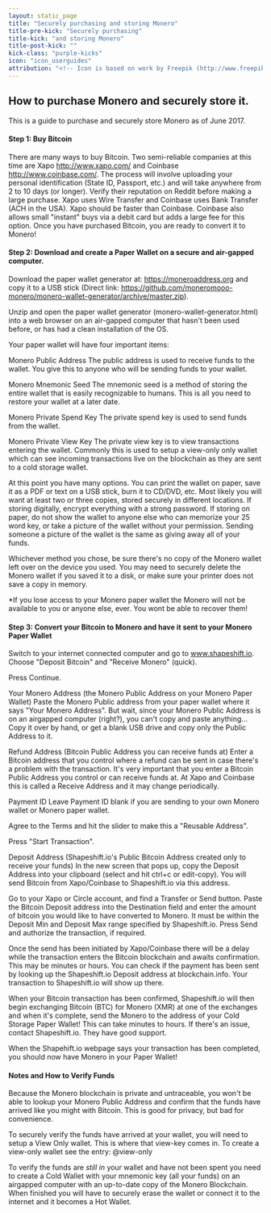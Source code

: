 ```yaml
---
layout: static_page
title: "Securely purchasing and storing Monero"
title-pre-kick: "Securely purchasing"
title-kick: "and storing Monero"
title-post-kick: ""
kick-class: "purple-kicks"
icon: "icon_userguides"
attribution: "<!-- Icon is based on work by Freepik (http://www.freepik.com) and is licensed under Creative Commons BY 3.0 -->"
---
```


## How to purchase Monero and securely store it.

This is a guide to purchase and securely store Monero as of June 2017. 

#### Step 1: Buy Bitcoin

There are many ways to buy Bitcoin. Two semi-reliable companies at this time are Xapo <http://www.xapo.com/> and Coinbase <http://www.coinbase.com/>. The process will involve uploading your personal identification (State ID, Passport, etc.) and will take anywhere from 2 to 10 days (or longer).  Verify their reputation on Reddit before making a large purchase.  Xapo uses Wire Transfer and Coinbase uses Bank Transfer (ACH in the USA).  Xapo should be faster than Coinbase.  Coinbase also allows small "instant" buys via a debit card but adds a large fee for this option. Once you have purchased Bitcoin, you are ready to convert it to Monero!

#### Step 2: Download and create a Paper Wallet on a secure and air-gapped computer.

Download the paper wallet generator at: https://moneroaddress.org and copy it to a USB stick (Direct link: https://github.com/moneromooo-monero/monero-wallet-generator/archive/master.zip). 

Unzip and open the paper wallet generator (monero-wallet-generator.html) into a web browser on an air-gapped computer that hasn't been used before, or has had a clean installation of the OS. 

Your paper wallet will have four important items:

Monero Public Address
The public address is used to receive funds to the wallet.  You give this to anyone who will be sending funds to your wallet.

Monero Mnemonic Seed
The mnemonic seed is a method of storing the entire wallet that is easily recognizable to humans.  This is all you need to restore your wallet at a later date.

Monero Private Spend Key
The private spend key is used to send funds from the wallet.

Monero Private View Key
The private view key is to view transactions entering the wallet. Commonly this is used to setup a view-only only wallet which can see incoming transactions live on the blockchain as they are sent to a cold storage wallet.

At this point you have many options.  You can print the wallet on paper, save it as a PDF or text on a USB stick, burn it to CD/DVD, etc.  Most likely you will want at least two or three copies, stored securely in different locations.  If storing digitally, encrypt everything with a strong password.  If storing on paper, do not show the wallet to anyone else who can memorize your 25 word key, or take a picture of the wallet without your permission.  Sending someone a picture of the wallet is the same as giving away all of your funds.

Whichever method you chose, be sure there's no copy of the Monero wallet left over on the device you used.  You may need to securely delete the Monero wallet if you saved it to a disk, or make sure your printer does not save a copy in memory.

*If you lose access to your Monero paper wallet the Monero will not be available to you or anyone else, ever.  You wont be able to recover them!


#### Step 3: Convert your Bitcoin to Monero and have it sent to your Monero Paper Wallet

Switch to your internet connected computer and go to www.shapeshift.io. Choose "Deposit Bitcoin" and "Receive Monero" (quick).

Press Continue.

Your Monero Address (the Monero Public Address on your Monero Paper Wallet)
Paste the Monero Public address from your paper wallet where it says "Your Monero Address".   But wait, since your Monero Public Address is on an airgapped computer (right?), you can't copy and paste anything...  Copy it over by hand, or get a blank USB drive and copy only the Public Address to it.

Refund Address (Bitcoin Public Address you can receive funds at)
Enter a Bitcoin address that you control where a refund can be sent in case there's a problem with the transaction.  It's very important that you enter a Bitcoin Public Address you control or can receive funds at.  At Xapo and Coinbase this is called a Receive Address and it may change periodically.

Payment ID
Leave Payment ID blank if you are sending to your own Monero wallet or Monero paper wallet.

Agree to the Terms and hit the slider to make this a "Reusable Address".  

Press "Start Transaction".

Deposit Address (Shapeshift.io's Public Bitcoin Address created only to receive your funds)
In the new screen that pops up, copy the Deposit Address into your clipboard (select and hit ctrl+c or edit-copy).  You will send Bitcoin from Xapo/Coinbase to Shapeshift.io via this address.

Go to your Xapo or Circle account, and find a Transfer or Send button. Paste the Bitcoin Deposit address into the Destination field and enter the amount of bitcoin you would like to have converted to Monero.  It must be within the Deposit Min and Deposit Max range specified by Shapeshift.io.  Press Send and authorize the transaction, if required.

Once the send has been initiated by Xapo/Coinbase there will be a delay while the transaction enters the Bitcoin blockchain and awaits confirmation.  This may be minutes or hours.  You can check if the payment has been sent by looking up the Shapeshift.io Deposit address at blockchain.info.  Your transaction to Shapeshift.io will show up there.

When your Bitcoin transaction has been confirmed, Shapeshift.io will then begin exchanging Bitcoin (BTC) for Monero (XMR) at one of the exchanges and when it's complete, send the Monero to the address of your Cold Storage Paper Wallet!  This can take minutes to hours.  If there's an issue, contact Shapeshift.io.  They have good support.

When the Shapehift.io webpage says your transaction has been completed, you should now have Monero in your Paper Wallet!


#### Notes and How to Verify Funds
Because the Monero blockchain is private and untraceable, you won't be able to lookup your Monero Public Address and confirm that the funds have arrived like you might with Bitcoin.  This is good for privacy, but bad for convenience.

To securely verify the funds have arrived at your wallet, you will need to setup a View Only wallet.  This is where that view-key comes in.  To create a view-only wallet see the entry: @view-only

To verify the funds are *still in* your wallet and have not been spent you need to create a Cold Wallet with your mnemonic key (all your funds) on an airgapped computer with an up-to-date copy of the Monero Blockchain. When finished you will have to securely erase the wallet or connect it to the internet and it becomes a Hot Wallet.




